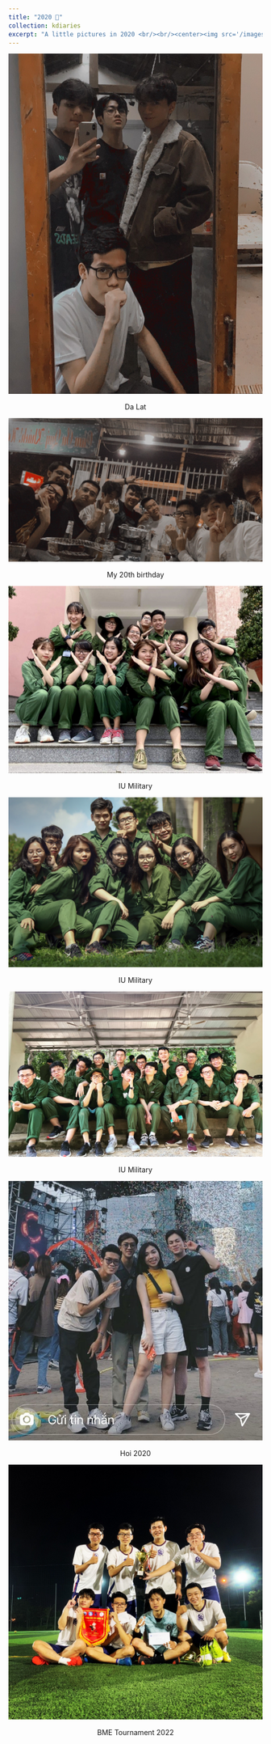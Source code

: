 ```yaml
---
title: "2020 🚀"
collection: kdiaries
excerpt: "A little pictures in 2020 <br/><br/><center><img src='/images/2020.jpg' width='70%'></center>"
---
```


<img src="/images/2020/dalat.jpg">
<p style="text-align: center;">Da Lat</p>

<img src="/images/2020/sinhnhat20.jpg">
<p style="text-align: center;">My 20th birthday</p>

<img src="/images/2020/mil3.jpg">
<p style="text-align: center;">IU Military</p>

<img src="/images/2020/mil2.jpg">
<p style="text-align: center;">IU Military</p>

<img src="/images/2020/mil1.jpg">
<p style="text-align: center;">IU Military</p>

<img src="/images/2020/hoi.jpg">
<p style="text-align: center;">Hoi 2020</p>

<img src="/images/2020/bmesport.jpg">
<p style="text-align: center;">BME Tournament 2022</p>